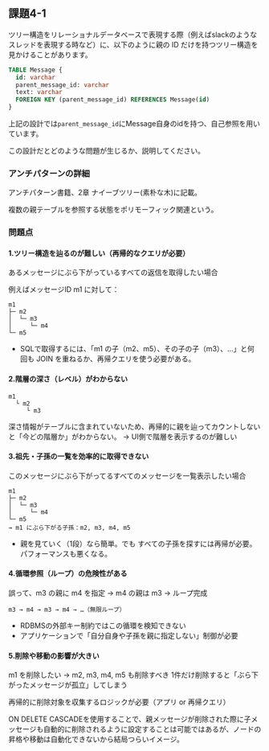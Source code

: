 ## 課題4-1

ツリー構造をリレーショナルデータベースで表現する際（例えばslackのようなスレッドを表現する時など）に、以下のように親の ID だけを持つツリー構造を見かけることがあります。

```sql
TABLE Message {
  id: varchar
  parent_message_id: varchar
  text: varchar
  FOREIGN KEY (parent_message_id) REFERENCES Message(id)
}
```

上記の設計では`parent_message_id`にMessage自身のidを持つ、自己参照を用いています。

この設計だとどのような問題が生じるか、説明してください。

### アンチパターンの詳細

アンチパターン書籍、2章 ナイーブツリー(素朴な木)に記載。

複数の親テーブルを参照する状態をポリモーフィック関連という。

### 問題点

#### 1.ツリー構造を辿るのが難しい（再帰的なクエリが必要）

あるメッセージにぶら下がっているすべての返信を取得したい場合

例えばメッセージID m1 に対して：
```
m1
├─ m2
│  └─ m3
│     └─ m4
└─ m5
```
- SQLで取得するには、「m1 の子（m2、m5）、その子の子（m3）、…」と何回も JOIN を重ねるか、再帰クエリを使う必要がある。

#### 2.階層の深さ（レベル）がわからない

```
m1
  └ m2
     └ m3
```

深さ情報がテーブルに含まれていないため、再帰的に親を辿ってカウントしないと「今どの階層か」がわからない。
→ UI側で階層を表示するのが難しい

#### 3.祖先・子孫の一覧を効率的に取得できない

このメッセージにぶら下がってるすべてのメッセージを一覧表示したい場合

```
m1
├─ m2
│  └─ m3
│     └─ m4
└─ m5
→ m1 にぶら下がる子孫：m2, m3, m4, m5
```

- 親を見ていく（1段）なら簡単。でも すべての子孫を探すには再帰が必要。
パフォーマンスも悪くなる。

#### 4.循環参照（ループ）の危険性がある

誤って、m3 の親に m4 を指定 → m4 の親は m3 → ループ完成

```
m3 → m4 → m3 → m4 → …（無限ループ）
```
- RDBMSの外部キー制約ではこの循環を検知できない
- アプリケーションで「自分自身や子孫を親に指定しない」制御が必要

#### 5.削除や移動の影響が大きい

m1 を削除したい → m2, m3, m4, m5 も削除すべき
1件だけ削除すると「ぶら下がったメッセージが孤立」してしまう

再帰的に削除対象を収集するロジックが必要（アプリ or 再帰クエリ）

ON DELETE CASCADEを使用することで、親メッセージが削除された際に子メッセージも自動的に削除されるように設定することは可能ではあるが、ノードの昇格や移動は自動化できないから結局つらいイメージ。

